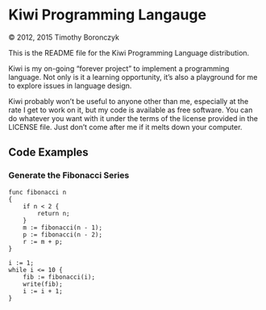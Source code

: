 # Kiwi Programming Langauge

© 2012, 2015 Timothy Boronczyk

This is the README file for the Kiwi Programming Language distribution.

Kiwi is my on-going “forever project” to implement a programming language. Not
only is it a learning opportunity, it’s also a playground for me to explore
issues in language design.

Kiwi probably won’t be useful to anyone other than me, especially at the rate I
get to work on it, but my code is available as free software. You can do
whatever you want with it under the terms of the license provided in the
LICENSE file. Just don’t come after me if it melts down your computer.

## Code Examples

### Generate the Fibonacci Series

    func fibonacci n
    { 
        if n < 2 { 
            return n;
        } 
        m := fibonacci(n - 1);
        p := fibonacci(n - 2);
        r := m + p;
    }

    i := 1;
    while i <= 10 { 
        fib := fibonacci(i);
        write(fib);
        i := i + 1;
    }
